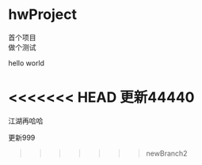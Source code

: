 # hwProject
首个项目  
做个测试  

hello world

<<<<<<< HEAD
更新44440
=======
江湖再哈哈

更新999
>>>>>>> newBranch2

